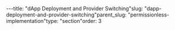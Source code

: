 ---title: "dApp Deployment and Provider Switching"slug: "dapp-deployment-and-provider-switching"parent_slug: "permissionless-implementation"type: "section"order: 3